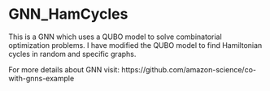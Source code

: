 # GNN_HamCycles

<p> This is a GNN which uses a QUBO model to solve combinatorial optimization problems. I have modified the QUBO model to find Hamiltonian cycles in random and specific graphs. </p>

<p> For more details about GNN visit: https://github.com/amazon-science/co-with-gnns-example </p>
